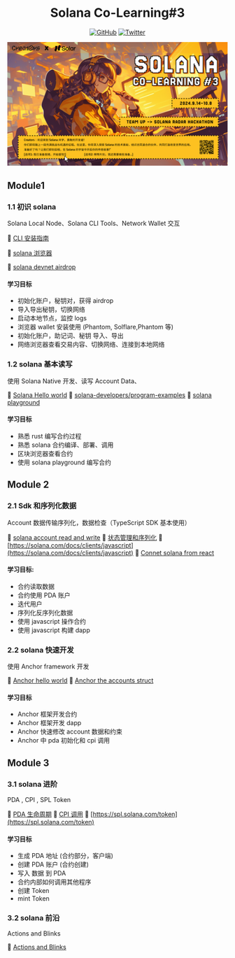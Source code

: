 <div align="center">
  <h1> Solana Co-Learning#3 </h1>  
  
 <p>
    <a href="https://github.com/CreatorsDAO"><img src="https://badgen.net/badge/icon/github?icon=github&label" alt="GitHub" /></a>
    <a href="https://twitter.com/Labs706"><img src="https://badgen.net/badge/icon/twitter?icon=twitter&label" alt="Twitter" /></a>
</p>
<img src="./imagex.png" alt="GitHub" />

</div>

## Module1

### 1.1 初识 solana

Solana Local Node、Solana CLI Tools、Network Wallet 交互

🔗 [CLI 安装指南](https://solana.com/zh/developers/guides/getstarted/setup-local-development)

🔗 [solana 浏览器](https://solscan.io/?cluster=devnet)

🔗 [solana devnet airdrop](https://github.com/solanafuns/solana-ts-tpl/blob/main/.github/workflows/airdrop.yml)

#### 学习目标

- 初始化账户，秘钥对，获得 airdrop
- 导入导出秘钥，切换网络
- 启动本地节点，监控 logs
- 浏览器 wallet 安装使用 (Phantom, Solflare,Phantom 等)
- 初始化账户，助记词、秘钥 导入、导出
- 网络浏览器查看交易内容、切换网络、连接到本地网络

### 1.2 solana 基本读写

使用 Solana Native 开发、读写 Account Data、

🔗 [ Solana Hello world](https://solana.com/zh/developers/guides/getstarted/local-rust-hello-world)
🔗 [solana-developers/program-examples](https://github.com/solana-developers/program-examples/tree/main/basics)
🔗 [solana playground](https://beta.solpg.io/)

#### 学习目标

- 熟悉 rust 编写合约过程
- 熟悉 solana 合约编译、部署、调用
- 区块浏览器查看合约
- 使用 solana playground 编写合约

## Module 2

### 2.1 Sdk 和序列化数据

Account 数据传输序列化，数据检查（TypeScript SDK 基本使用）

🔗 [solana account read and write](https://creatorsdao.github.io/solana-co-learn/Solana-Co-Learn/module3/native-solana-development/build-a-movie-review-program/)
🔗 [状态管理和序列化](https://creatorsdao.github.io/solana-co-learn/Solana-Co-Learn/module3/native-solana-development/state-management/)
🔗 [https://solana.com/docs/clients/javascript](https://solana.com/docs/clients/javascript)
🔗 [Connet solana from react](https://solana.com/developers/cookbook/wallets/connect-wallet-react)

#### 学习目标:

- 合约读取数据
- 合约使用 PDA 账户
- 迭代用户
- 序列化反序列化数据
- 使用 javascript 操作合约
- 使用 javascript 构建 dapp

### 2.2 solana 快速开发

使用 Anchor framework 开发

🔗 [Anchor hello world](https://www.anchor-lang.com/docs/hello-world)
🔗 [Anchor the accounts struct](https://www.anchor-lang.com/docs/the-accounts-struct)

#### 学习目标

- Anchor 框架开发合约
- Anchor 框架开发 dapp
- Anchor 快速修改 account 数据和约束
- Anchor 中 pda 初始化和 cpi 调用

## Module 3

### 3.1 solana 进阶

PDA , CPI , SPL Token

🔗 [PDA 生命周期](https://solanacookbook.com/zh/core-concepts/pdas.html#%E7%BB%BC%E8%BF%B0)
🔗 [CPI 调用](https://solana.com/docs/core/cpi)
🔗 [https://spl.solana.com/token](https://spl.solana.com/token)

#### 学习目标

- 生成 PDA 地址 (合约部分，客户端)
- 创建 PDA 账户 (合约创建)
- 写入 数据 到 PDA
- 合约内部如何调用其他程序
- 创建 Token
- mint Token

### 3.2 solana 前沿

Actions and Blinks

🔗 [Actions and Blinks](https://solana.com/docs/advanced/actions)

